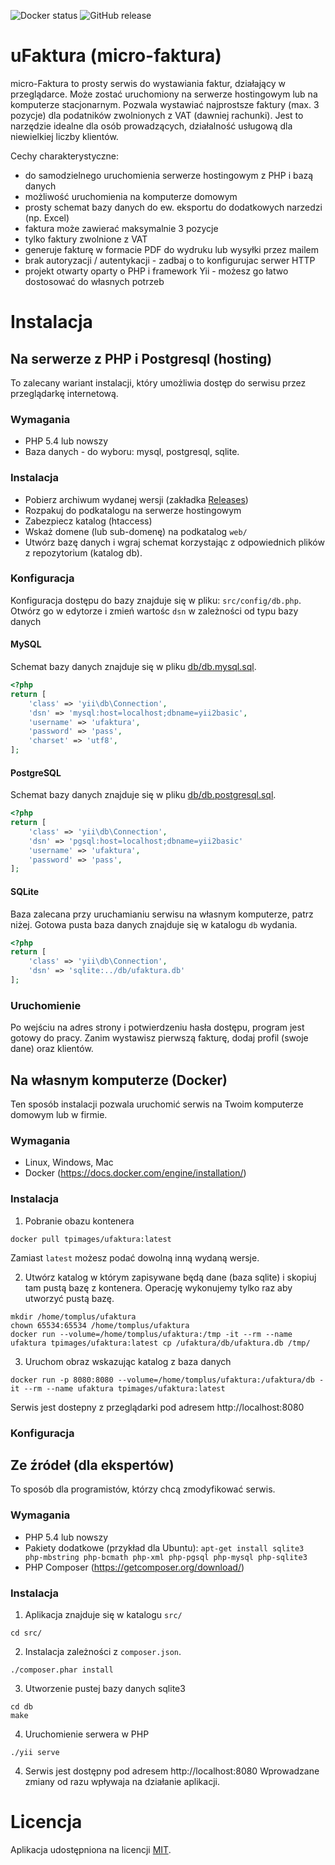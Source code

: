 ![Docker status](https://img.shields.io/docker/build/tpimages/ufaktura) ![GitHub release](https://img.shields.io/github/release/tomplus/ufaktura)

# uFaktura (micro-faktura)

micro-Faktura to prosty serwis do wystawiania faktur, działający w przeglądarce.
Może zostać uruchomiony na serwerze hostingowym lub na komputerze stacjonarnym.
Pozwala wystawiać najprostsze faktury (max. 3 pozycje) dla podatników
zwolnionych z VAT (dawniej rachunki). Jest to narzędzie idealne dla osób prowadzących, 
działalność usługową dla niewielkiej liczby klientów.

Cechy charakterystyczne:

* do samodzielnego uruchomienia serwerze hostingowym z PHP i bazą danych
* możliwość uruchomienia na komputerze domowym
* prosty schemat bazy danych do ew. eksportu do dodatkowych narzedzi (np. Excel)
* faktura może zawierać maksymalnie 3 pozycje
* tylko faktury zwolnione z VAT
* generuje fakturę w formacie PDF do wydruku lub wysyłki przez mailem
* brak autoryzacji / autentykacji - zadbaj o to konfigurujac serwer HTTP
* projekt otwarty oparty o PHP i framework Yii - możesz go łatwo dostosować do własnych potrzeb

# Instalacja

## Na serwerze z PHP i Postgresql (hosting)

To zalecany wariant instalacji, który umożliwia dostęp do serwisu przez przeglądarkę
internetową.

### Wymagania

* PHP 5.4 lub nowszy
* Baza danych - do wyboru: mysql, postgresql, sqlite.

### Instalacja

* Pobierz archiwum wydanej wersji (zakładka [Releases](https://github.com/tomplus/ufaktura/releases))
* Rozpakuj do podkatalogu na serwerze hostingowym
* Zabezpiecz katalog (htaccess)
* Wskaż domene (lub sub-domenę) na podkatalog `web/`
* Utwórz bazę danych i wgraj schemat korzystając z odpowiednich plików z repozytorium (katalog db).

### Konfiguracja

Konfiguracja dostępu do bazy znajduje się w pliku: `src/config/db.php`. Otwórz 
go w edytorze i zmień wartośc `dsn` w zależności od typu bazy danych

#### MySQL

Schemat bazy danych znajduje się w pliku [db/db.mysql.sql](db/db.mysql.sql).

```php
<?php
return [
    'class' => 'yii\db\Connection',
    'dsn' => 'mysql:host=localhost;dbname=yii2basic',
    'username' => 'ufaktura',
    'password' => 'pass',
    'charset' => 'utf8',
];
```

#### PostgreSQL

Schemat bazy danych znajduje się w pliku [db/db.postgresql.sql](db/db.postgresql.sql).

```php
<?php
return [
    'class' => 'yii\db\Connection',
    'dsn' => 'pgsql:host=localhost;dbname=yii2basic'
    'username' => 'ufaktura',
    'password' => 'pass',
];
```

#### SQLite

Baza zalecana przy uruchamianiu serwisu na własnym komputerze, patrz niżej.
Gotowa pusta baza danych znajduje się w katalogu `db` wydania.


```php
<?php
return [
    'class' => 'yii\db\Connection',
    'dsn' => 'sqlite:../db/ufaktura.db'
];
```

### Uruchomienie

Po wejściu na adres strony i potwierdzeniu hasła dostępu, program jest gotowy do pracy.
Zanim wystawisz pierwszą fakturę, dodaj profil (swoje dane) oraz klientów.

## Na własnym komputerze (Docker)

Ten sposób instalacji pozwala uruchomić serwis na Twoim komputerze domowym lub
w firmie.

### Wymagania

* Linux, Windows, Mac
* Docker (https://docs.docker.com/engine/installation/)

### Instalacja

1. Pobranie obazu kontenera

```
docker pull tpimages/ufaktura:latest
```

Zamiast `latest` możesz podać dowolną inną wydaną wersje.

2. Utwórz katalog w którym zapisywane będą dane (baza sqlite) i skopiuj tam pustą bazę z kontenera. Operację wykonujemy tylko raz
   aby utworzyć pustą bazę.

```
mkdir /home/tomplus/ufaktura
chown 65534:65534 /home/tomplus/ufaktura
docker run --volume=/home/tomplus/ufaktura:/tmp -it --rm --name ufaktura tpimages/ufaktura:latest cp /ufaktura/db/ufaktura.db /tmp/
```

3. Uruchom obraz wskazując katalog z baza danych

```
docker run -p 8080:8080 --volume=/home/tomplus/ufaktura:/ufaktura/db -it --rm --name ufaktura tpimages/ufaktura:latest
```

Serwis jest dostepny z przeglądarki pod adresem http://localhost:8080

### Konfiguracja

## Ze źródeł (dla ekspertów)

To sposób dla programistów, którzy chcą zmodyfikować serwis.

### Wymagania

* PHP 5.4 lub nowszy
* Pakiety dodatkowe (przykład dla Ubuntu):
  ```apt-get install sqlite3 php-mbstring php-bcmath php-xml php-pgsql php-mysql php-sqlite3```
* PHP Composer (https://getcomposer.org/download/)

### Instalacja

1. Aplikacja znajduje się w katalogu `src/`

```
cd src/
```

2. Instalacja zależności z `composer.json`.

```
./composer.phar install
```

3. Utworzenie pustej bazy danych sqlite3

```
cd db
make
```

4. Uruchomienie serwera w PHP
```
./yii serve
```

4. Serwis jest dostępny pod adresem http://localhost:8080 Wprowadzane zmiany od razu wpływaja na działanie aplikacji.

# Licencja

Aplikacja udostępniona na licencji [MIT](https://pl.wikipedia.org/wiki/Licencja_MIT).
